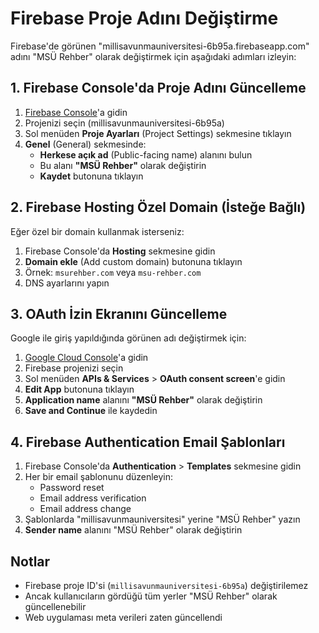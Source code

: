 # Firebase Proje Adını Değiştirme

Firebase'de görünen "millisavunmauniversitesi-6b95a.firebaseapp.com" adını "MSÜ Rehber" olarak değiştirmek için aşağıdaki adımları izleyin:

## 1. Firebase Console'da Proje Adını Güncelleme

1. [Firebase Console](https://console.firebase.google.com)'a gidin
2. Projenizi seçin (millisavunmauniversitesi-6b95a)
3. Sol menüden **Proje Ayarları** (Project Settings) sekmesine tıklayın
4. **Genel** (General) sekmesinde:
   - **Herkese açık ad** (Public-facing name) alanını bulun
   - Bu alanı **"MSÜ Rehber"** olarak değiştirin
   - **Kaydet** butonuna tıklayın

## 2. Firebase Hosting Özel Domain (İsteğe Bağlı)

Eğer özel bir domain kullanmak isterseniz:

1. Firebase Console'da **Hosting** sekmesine gidin
2. **Domain ekle** (Add custom domain) butonuna tıklayın
3. Örnek: `msurehber.com` veya `msu-rehber.com`
4. DNS ayarlarını yapın

## 3. OAuth İzin Ekranını Güncelleme

Google ile giriş yapıldığında görünen adı değiştirmek için:

1. [Google Cloud Console](https://console.cloud.google.com)'a gidin
2. Firebase projenizi seçin
3. Sol menüden **APIs & Services** > **OAuth consent screen**'e gidin
4. **Edit App** butonuna tıklayın
5. **Application name** alanını **"MSÜ Rehber"** olarak değiştirin
6. **Save and Continue** ile kaydedin

## 4. Firebase Authentication Email Şablonları

1. Firebase Console'da **Authentication** > **Templates** sekmesine gidin
2. Her bir email şablonunu düzenleyin:
   - Password reset
   - Email address verification
   - Email address change
3. Şablonlarda "millisavunmauniversitesi" yerine "MSÜ Rehber" yazın
4. **Sender name** alanını "MSÜ Rehber" olarak değiştirin

## Notlar

- Firebase proje ID'si (`millisavunmauniversitesi-6b95a`) değiştirilemez
- Ancak kullanıcıların gördüğü tüm yerler "MSÜ Rehber" olarak güncellenebilir
- Web uygulaması meta verileri zaten güncellendi
